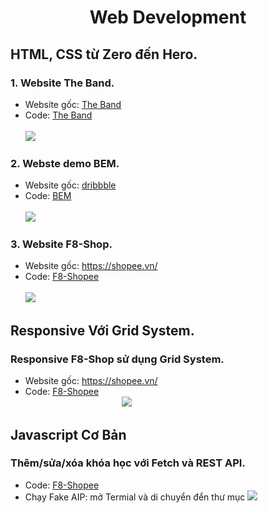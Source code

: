 <h1 align="center"><b>Web Development</b></h>

## HTML, CSS từ Zero đến Hero.
### 1. Website The Band.
  - Website gốc: [The Band](https://www.w3schools.com/w3css/tryw3css_templates_band.htm)
  - Code: [The Band](./w3_band)</br>
  </br><img src='https://github.com/trong-khanh-1109/Web-Development/blob/a28cd515cc55ec9df460fd9caac1f9d81a713650/Image/The-Band.png'></img>
### 2. Webste demo BEM.
  - Website gốc: [dribbble](https://dribbble.com/)
  - Code: [BEM](./BEM)</br>
  </br><img src='https://github.com/trong-khanh-1109/Web-Development/blob/283d417bd25c0f2af12379f70504169290d91b34/Image/BEM.png'></img>
### 3. Website F8-Shop.
  - Website gốc: https://shopee.vn/
  - Code: [F8-Shopee](./F8-Shopee)</br>
  </br><img src='https://github.com/trong-khanh-1109/Web-Development/blob/84a7c95b75261ebeea94bdf1ca42d3cca4db6f29/Image/F8-Shop.png'></img>

## Responsive Với Grid System.
### Responsive F8-Shop sử dụng Grid System.
  - Website gốc: https://shopee.vn/
  - Code: [F8-Shopee](./F8-Shopee)</br>
&emsp;&emsp;&emsp;&emsp;&emsp;&emsp;&emsp;&emsp;&emsp;&emsp;&emsp;<img src='https://github.com/trong-khanh-1109/Web-Development/blob/b4d22ba4e987952d85599f1aa217174f5acf92db/Image/Responsive.png'></img>

## Javascript Cơ Bản
### Thêm/sửa/xóa khóa học với Fetch và REST API.
  - Code: [F8-Shopee](./Practice)</br>
  - Chạy Fake AIP: mở Termial và di chuyển đển thư mục 
<img src='https://github.com/trong-khanh-1109/Web-Development/blob/b15c63f9edf1843806b9e6082b6c5c06fa798b6a/Image/Javascript_1.png'></img>
